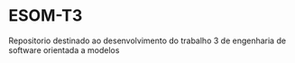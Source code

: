 # ESOM-T3
Repositorio destinado ao desenvolvimento do trabalho 3 de engenharia de software orientada a modelos
